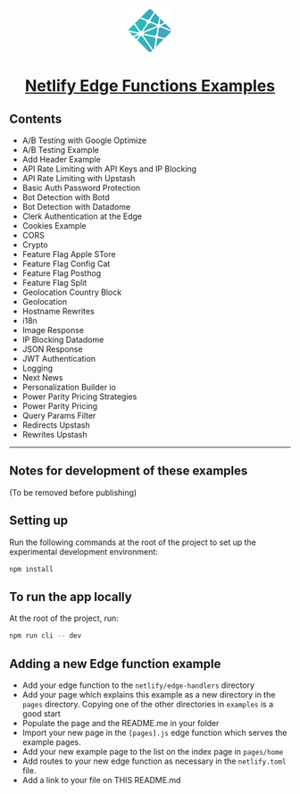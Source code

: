 <div align="center">
  <a href="https://netlify.com" target="_blank">
    <img src="./logo.svg" alt="Netlify logo">
    <h1 align="center">Netlify Edge Functions Examples</h1>
  </a>
</div>

## Contents

- A/B Testing with Google Optimize
- A/B Testing Example
- Add Header Example
- API Rate Limiting with API Keys and IP Blocking
- API Rate Limiting with Upstash
- Basic Auth Password Protection
- Bot Detection with Botd
- Bot Detection with Datadome
- Clerk Authentication at the Edge
- Cookies Example
- CORS
- Crypto
- Feature Flag Apple STore
- Feature Flag Config Cat
- Feature Flag Posthog
- Feature Flag Split
- Geolocation Country Block
- Geolocation
- Hostname Rewrites
- i18n
- Image Response
- IP Blocking Datadome
- JSON Response
- JWT Authentication
- Logging
- Next News
- Personalization Builder io
- Power Parity Pricing Strategies
- Power Parity Pricing
- Query Params Filter
- Redirects Upstash
- Rewrites Upstash

---

## Notes for development of these examples

(To be removed before publishing)

## Setting up

Run the following commands at the root of the project to set up the experimental development environment:

```bash
npm install
```

## To run the app locally

At the root of the project, run:

```bash
npm run cli -- dev
```

## Adding a new Edge function example

- Add your edge function to the `netlify/edge-handlers` directory
- Add your page which explains this example as a new directory in the `pages` directory. Copying one of the other
  directories in `examples` is a good start
- Populate the page and the README.me in your folder
- Import your new page in the `[pages].js` edge function which serves the example pages.
- Add your new example page to the list on the index page in `pages/home`
- Add routes to your new edge function as necessary in the `netlify.toml` file.
- Add a link to your file on THIS README.md
